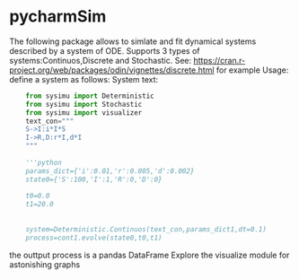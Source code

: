 # pycharmSim

The following package allows to simlate and fit dynamical systems described by a system of ODE.
Supports 3 types of systems:Continuos,Discrete and Stochastic.
See: https://cran.r-project.org/web/packages/odin/vignettes/discrete.html for example
Usage:
define a system as follows:
System text:

```python
    from sysimu import Deterministic
    from sysimu import Stochastic
    from sysimu import visualizer
    text_con="""
    S->I:i*I*S
    I->R,D:r*I,d*I
    """
    
    '''python
    params_dict={'i':0.01,'r':0.005,'d':0.002}
    state0={'S':100,'I':1,'R':0,'D':0}
    
    t0=0.0
    t1=20.0
    
    
    system=Deterministic.Continuos(text_con,params_dict1,dt=0.1)
    process=cont1.evolve(state0,t0,t1)
 ```   
    
the outtput process is a pandas DataFrame
Explore the visualize module for astonishing graphs

